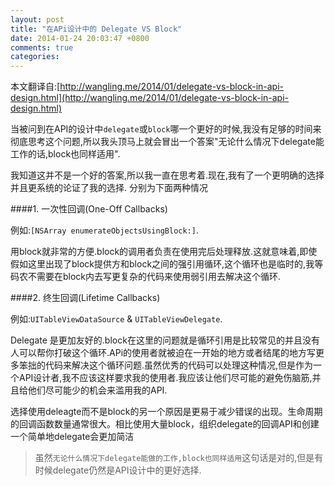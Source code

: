 ```yaml
---
layout: post
title: "在APi设计中的 Delegate VS Block"
date: 2014-01-24 20:03:47 +0800
comments: true
categories: 
---
```


<!-- more -->

本文翻译自:[http://wangling.me/2014/01/delegate-vs-block-in-api-design.html](http://wangling.me/2014/01/delegate-vs-block-in-api-design.html)

当被问到在API的设计中`delegate`或`block`哪一个更好的时候,我没有足够的时间来彻底思考这个问题,所以我头顶马上就会冒出一个答案"无论什么情况下delegate能工作的话,block也同样适用".

我知道这并不是一个好的答案,所以我一直在思考着.现在,我有了一个更明确的选择并且更系统的论证了我的选择.
分别为下面两种情况


####1. 一次性回调(One-Off Callbacks)

例如:`[NSArray enumerateObjectsUsingBlock:]`.

用block就非常的方便.block的调用者负责在使用完后处理释放.这就意味着,即使假如这里出现了block提供方和block之间的强引用循环,这个循环也是临时的,我等码农不需要在block内去写更复杂的代码来使用弱引用去解决这个循环.

####2. 终生回调(Lifetime Callbacks)

例如:`UITableViewDataSource` & `UITableViewDelegate`.

Delegate 是更加友好的.block在这里的问题就是循环引用是比较常见的并且没有人可以帮你打破这个循环.APi的使用者就被迫在一开始的地方或者结尾的地方写更多笨拙的代码来解决这个循环问题.虽然优秀的代码可以处理这种情况,但是作为一个API设计者,我不应该这样要求我的使用者.我应该让他们尽可能的避免伤脑筋,并且给他们尽可能少的机会来滥用我的API.

选择使用deleagte而不是block的另一个原因是更易于减少错误的出现。生命周期的回调函数数量通常很大。相比使用大量block，组织delegate的回调API和创建一个简单地delegate会更加简洁

>虽然`无论什么情况下delegate能做的工作,block也同样适用`这句话是对的,但是有时候delegate仍然是API设计中的更好选择.